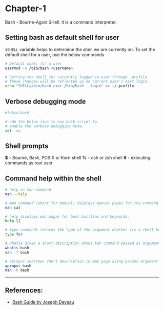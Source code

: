 # Chapter-1
  Bash - Bourne-Again SHell. It is a command interpreter.

## Setting bash as default shell for user
`$SHELL` variable helps to determine the shell we are currently on. To set the default shell for a user, use the below commands
```Bash
# Default shell for a user
usermod -s /bin/bash <username>

# Setting the shell for currently logged in user through .profile
# These changes will be reflected up on current user's next login.
echo "SHELL=/bin/bash exec /bin/bash --login" >> ~/.profile
```

## Verbose debugging mode
```Bash
#!/bin/bash

# add the below line to any bash script to
# enable the verbose debugging mode.
set -xv
```

## Shell prompts
**$** - Bourne, Bash, POSIX or Korn shell
**%** - csh or zsh shell
**\#** - executing commands as root user

## Command help within the shell
```Bash
# help on man command
man --help

# man command (short for manual) displays manual pages for the command issued as its argument.
man cat

# help displays man pages for bash builtins and keywords.
help [[

# type commands returns the type of the argument whether its a shell keyword, builtin etc
type for

# whatis gives a short description about teh command passed as argument to it. `man -f <command>` does the same.
whatis bash
man -f bash

# apropos searches short description in man page using passed argument as the keyword. `man -k <keyword/command>` does the same
apropos bash
man -k bash
```

---

## References:
* [Bash Guide by Joseph Deveau](https://www.amazon.in/BASH-Guide-Joseph-DeVeau-ebook/dp/B01F8AZ1LE/ref=sr_1_4?keywords=bash&qid=1564983319&s=digital-text&sr=1-4)